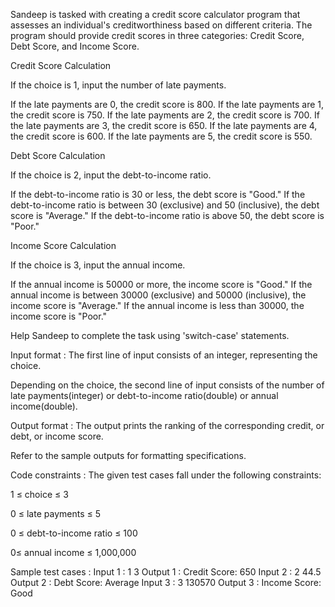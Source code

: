 Sandeep is tasked with creating a credit score calculator program that assesses an individual's creditworthiness based on different criteria. The program should provide credit scores in three categories: Credit Score, Debt Score, and Income Score.



Credit Score Calculation

If the choice is 1, input the number of late payments.

If the late payments are 0, the credit score is 800.
If the late payments are 1, the credit score is 750.
If the late payments are 2, the credit score is 700.
If the late payments are 3, the credit score is 650.
If the late payments are 4, the credit score is 600.
If the late payments are 5, the credit score is 550.


Debt Score Calculation

If the choice is 2, input the debt-to-income ratio.

If the debt-to-income ratio is 30 or less, the debt score is "Good."
If the debt-to-income ratio is between 30 (exclusive) and 50 (inclusive), the debt score is "Average."
If the debt-to-income ratio is above 50, the debt score is "Poor."


Income Score Calculation

If the choice is 3, input the annual income.

If the annual income is 50000 or more, the income score is "Good."
If the annual income is between 30000 (exclusive) and 50000 (inclusive), the income score is "Average."
If the annual income is less than 30000, the income score is "Poor."


Help Sandeep to complete the task using 'switch-case' statements.

Input format :
The first line of input consists of an integer, representing the choice.

Depending on the choice, the second line of input consists of the number of late payments(integer) or debt-to-income ratio(double) or annual income(double).

Output format :
The output prints the ranking of the corresponding credit, or debt, or income score.



Refer to the sample outputs for formatting specifications.

Code constraints :
The given test cases fall under the following constraints:

1 ≤ choice ≤ 3

0 ≤ late payments ≤ 5

0 ≤ debt-to-income ratio ≤ 100

0≤ annual income ≤ 1,000,000

Sample test cases :
Input 1 :
1
3
Output 1 :
Credit Score: 650
Input 2 :
2
44.5
Output 2 :
Debt Score: Average
Input 3 :
3
130570
Output 3 :
Income Score: Good
